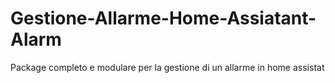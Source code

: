 # Gestione-Allarme-Home-Assiatant-Alarm
Package completo e modulare per la gestione di un allarme in home assistat
